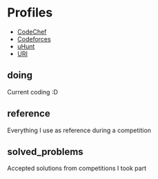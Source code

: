 # Profiles
* [CodeChef](https://www.codechef.com/users/gustavogardusi)
* [Codeforces](https://codeforces.com/profile/gustavo.gardusi)
* [uHunt](https://uhunt.onlinejudge.org/id/757693)
* [URI](https://www.urionlinejudge.com.br/judge/en/profile/20714)

## doing
Current coding :D

## reference
Everything I use as reference during a competition

## solved_problems
Accepted solutions from competitions I took part
